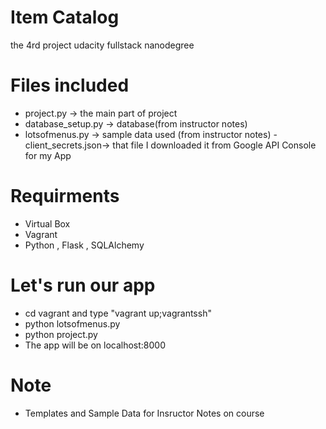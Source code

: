 # Item Catalog

the 4rd project udacity fullstack nanodegree

# Files included

- project.py        -> the main part of project
- database_setup.py -> database(from instructor notes)
- lotsofmenus.py    -> sample data used (from instructor notes)
-client_secrets.json->  that file I downloaded it from Google API Console for my App


# Requirments

- Virtual Box
- Vagrant
- Python , Flask ,  SQLAlchemy

# Let's run our app

- cd vagrant and type "vagrant up;vagrantssh" 
- python lotsofmenus.py
- python project.py
- The app will be on localhost:8000

# Note
- Templates and Sample Data for Insructor Notes on course
